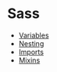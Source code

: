 # Sass

- [Variables](/sass/variables.md)
- [Nesting](/sass/nesting.md)
- [Imports](/sass/imports.md)
- [Mixins](/sass/mixins.md)